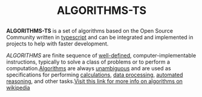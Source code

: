 # <p align="center">ALGORITHMS-TS</p>

**ALGORITHMS-TS** is a set of algorithms based on the Open Source Community written in [typescript](https://www.typescriptlang.org) and can be integrated and implemented in projects to help with faster development.

*ALGORITHMS*  are finite sequence of [well-defined](https://en.wikipedia.org/wiki/Well-defined "Well-defined"), computer-implementable instructions, typically to solve a class of problems or to perform a computation.[Algorithms](https://en.wikipedia.org/wiki/Algorithm#cite_note-1) are always [unambiguous](https://en.wikipedia.org/wiki/Unambiguous "Unambiguous") and are used as specifications for performing [calculations](https://en.wikipedia.org/wiki/Calculation "Calculation"), [data processing](https://en.wikipedia.org/wiki/Data_processing "Data processing"), [automated reasoning](https://en.wikipedia.org/wiki/Automated_reasoning "Automated reasoning"), and other tasks.[Visit this link for more info on algorithms on wikipedia](https://en.wikipedia.org/wiki/Algorithm)
